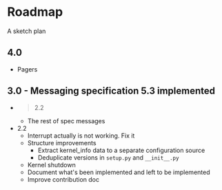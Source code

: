 # Roadmap
A sketch plan
## 4.0
  - Pagers
## 3.0 - Messaging specification 5.3 implemented
- >2.2
  - The rest of spec messages
- 2.2
  - Interrupt actually is not working. Fix it
  - Structure improvements
    - Extract kernel_info data to a separate configuration source
    - Deduplicate versions in `setup.py` and `__init__.py`
  - Kernel shutdown
  - Document what's been implemented and left to be implemented
  - Improve contribution doc
